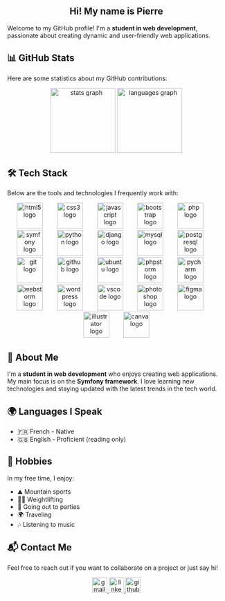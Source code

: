 <h2 align="center">Hi! My name is Pierre</h2>

Welcome to my GitHub profile! I'm a **student in web development**, passionate about creating dynamic and user-friendly web applications.

## 📊 GitHub Stats

Here are some statistics about my GitHub contributions:

<div align="center">
  
  <img src="https://github-readme-stats.vercel.app/api?username=pierrenogaro&hide_title=false&hide_rank=false&show_icons=true&include_all_commits=true&count_private=true&disable_animations=false&theme=dracula&locale=en&hide_border=false" height="150" alt="stats graph" />
  <img src="https://github-readme-stats.vercel.app/api/top-langs?username=pierrenogaro&locale=en&hide_title=false&layout=compact&card_width=320&langs_count=5&theme=dracula&hide_border=false" height="150" alt="languages graph" />
  
</div>

## 🛠️ Tech Stack

Below are the tools and technologies I frequently work with:

<div align="center">

  <img src="https://cdn.jsdelivr.net/gh/devicons/devicon/icons/html5/html5-original.svg" height="60" alt="html5 logo"  />
  <img width="25" />
  <img src="https://cdn.jsdelivr.net/gh/devicons/devicon/icons/css3/css3-original.svg" height="60" alt="css3 logo"  />
  <img width="25" />
  <img src="https://cdn.jsdelivr.net/gh/devicons/devicon/icons/javascript/javascript-original.svg" height="60" alt="javascript logo"  />
  <img width="25" />
  <img src="https://cdn.jsdelivr.net/gh/devicons/devicon/icons/bootstrap/bootstrap-original.svg" height="60" alt="bootstrap logo"  />
  <img width="25" />
  <img src="https://cdn.jsdelivr.net/gh/devicons/devicon/icons/php/php-original.svg" height="60" alt="php logo"  />
  <img width="25" />
  <img src="https://skillicons.dev/icons?i=symfony" height="60" alt="symfony logo"  />
  <img width="25" />
  <img src="https://cdn.jsdelivr.net/gh/devicons/devicon/icons/python/python-original.svg" height="60" alt="python logo"  />
  <img width="25" />
  <img src="https://cdn.jsdelivr.net/gh/devicons/devicon/icons/django/django-plain.svg" height="60" alt="django logo"  />
  <img width="25" />
  <img src="https://cdn.jsdelivr.net/gh/devicons/devicon/icons/mysql/mysql-original.svg" height="60" alt="mysql logo"  />
  <img width="25" />
  <img src="https://cdn.jsdelivr.net/gh/devicons/devicon/icons/postgresql/postgresql-original.svg" height="60" alt="postgresql logo"  />
  <img width="25" />
  <img src="https://cdn.jsdelivr.net/gh/devicons/devicon/icons/git/git-original.svg" height="60" alt="git logo"  />
  <img width="25" />
  <img src="https://skillicons.dev/icons?i=github" height="60" alt="github logo"  />
  <img width="25" />
  <img src="https://cdn.simpleicons.org/ubuntu/E95420" height="60" alt="ubuntu logo"  />
  <img width="25" />
  <img src="https://cdn.jsdelivr.net/gh/devicons/devicon/icons/phpstorm/phpstorm-original.svg" height="60" alt="phpstorm logo"  />
  <img width="25" />
  <img src="https://cdn.jsdelivr.net/gh/devicons/devicon/icons/pycharm/pycharm-original.svg" height="60" alt="pycharm logo"  />
  <img width="25" />
  <img src="https://cdn.jsdelivr.net/gh/devicons/devicon/icons/webstorm/webstorm-original.svg" height="60" alt="webstorm logo"  />
  <img width="25" />
  <img src="https://cdn.simpleicons.org/wordpress/21759B" height="60" alt="wordpress logo"  />
  <img width="25" />
  <img src="https://cdn.jsdelivr.net/gh/devicons/devicon/icons/vscode/vscode-original.svg" height="60" alt="vscode logo"  />
  <img width="25" />
  <img src="https://cdn.jsdelivr.net/gh/devicons/devicon/icons/photoshop/photoshop-plain.svg" height="60" alt="photoshop logo"  />
  <img width="25" />
  <img src="https://cdn.jsdelivr.net/gh/devicons/devicon/icons/figma/figma-original.svg" height="60" alt="figma logo"  />
  <img width="25" />
  <img src="https://cdn.jsdelivr.net/gh/devicons/devicon/icons/illustrator/illustrator-line.svg" height="60" alt="illustrator logo"  />
  <img width="25" />
  <img src="https://cdn.jsdelivr.net/gh/devicons/devicon/icons/canva/canva-original.svg" height="60" alt="canva logo"  />

</div>

## 🌟 About Me

I'm a **student in web development** who enjoys creating web applications. My main focus is on the **Symfony framework**. I love learning new technologies and staying updated with the latest trends in the tech world.

## 🌍 Languages I Speak

- 🇫🇷 French - Native
- 🇬🇧 English - Proficient (reading only)

## 🎨 Hobbies

In my free time, I enjoy:
- ⛰️ Mountain sports
- 🏋️‍♂️ Weightlifting
- 🎉 Going out to parties
- 🌍 Traveling
- 🎶 Listening to music

## 📬 Contact Me

Feel free to reach out if you want to collaborate on a project or just say hi!

<div align="center">

  <a href="mailto:pierre.nogaro@gmail.com" target="_blank">
    <img src="https://img.shields.io/static/v1?message=Gmail&logo=gmail&label=&color=D14836&logoColor=white&labelColor=&style=for-the-badge" height="35" alt="gmail logo" />
  </a>
  <a href="https://www.linkedin.com/in/pierre-nogaro/" target="_blank">
    <img src="https://img.shields.io/static/v1?message=LinkedIn&logo=linkedin&label=&color=0077B5&logoColor=white&labelColor=&style=for-the-badge" height="35" alt="linkedin logo" />
  </a>
  <a href="https://github.com/pierrenogaro" target="_blank">
    <img src="https://img.shields.io/static/v1?message=GitHub&logo=github&label=&color=181717&logoColor=white&labelColor=&style=for-the-badge" height="35" alt="github logo" />
  </a>

</div>
